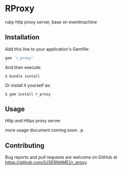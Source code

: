 # RProxy

ruby http proxy server, base on eventmachine

## Installation

Add this line to your application's Gemfile:

```ruby
gem 'r_proxy'
```

And then execute:

    $ bundle install

Or install it yourself as:

    $ gem install r_proxy

## Usage

Http and Https proxy server

more usage document coming soon. :p

## Contributing

Bug reports and pull requests are welcome on GitHub at https://github.com/[USERNAME]/r_proxy.


